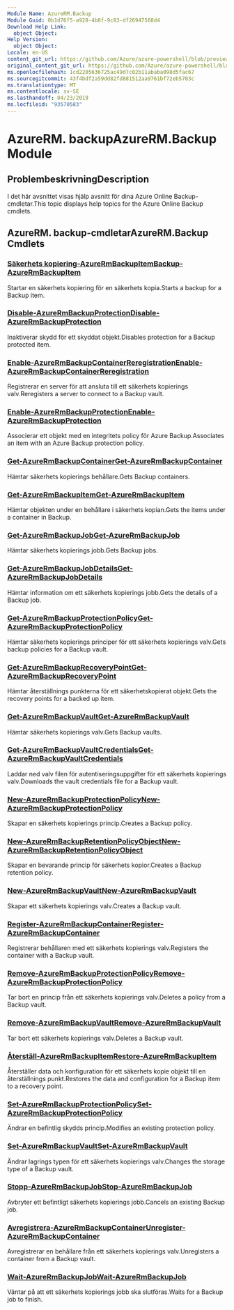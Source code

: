 ```yaml
---
Module Name: AzureRM.Backup
Module Guid: 0b1d76f5-a928-4b8f-9c83-df26947568d4
Download Help Link:
  object Object: 
Help Version:
  object Object: 
Locale: en-US
content_git_url: https://github.com/Azure/azure-powershell/blob/preview/src/ResourceManager/AzureBackup/Commands.AzureBackup/help/AzureRM.Backup.md
original_content_git_url: https://github.com/Azure/azure-powershell/blob/preview/src/ResourceManager/AzureBackup/Commands.AzureBackup/help/AzureRM.Backup.md
ms.openlocfilehash: 1cd2205636725ac49d7c02b11ababa098d5fac67
ms.sourcegitcommit: 43f4bdf2a59dd82fd881512aa9761bf72eb5703c
ms.translationtype: MT
ms.contentlocale: sv-SE
ms.lasthandoff: 04/23/2019
ms.locfileid: "93570583"
---
```

# <span data-ttu-id="9797e-101">AzureRM. backup</span><span class="sxs-lookup"><span data-stu-id="9797e-101">AzureRM.Backup Module</span></span>
## <span data-ttu-id="9797e-102">Problembeskrivning</span><span class="sxs-lookup"><span data-stu-id="9797e-102">Description</span></span>
<span data-ttu-id="9797e-103">I det här avsnittet visas hjälp avsnitt för dina Azure Online Backup-cmdletar.</span><span class="sxs-lookup"><span data-stu-id="9797e-103">This topic displays help topics for the Azure Online Backup cmdlets.</span></span>

## <span data-ttu-id="9797e-104">AzureRM. backup-cmdletar</span><span class="sxs-lookup"><span data-stu-id="9797e-104">AzureRM.Backup Cmdlets</span></span>
### [<span data-ttu-id="9797e-105">Säkerhets kopiering-AzureRmBackupItem</span><span class="sxs-lookup"><span data-stu-id="9797e-105">Backup-AzureRmBackupItem</span></span>](Backup-AzureRmBackupItem.md)
<span data-ttu-id="9797e-106">Startar en säkerhets kopiering för en säkerhets kopia.</span><span class="sxs-lookup"><span data-stu-id="9797e-106">Starts a backup for a Backup item.</span></span>

### [<span data-ttu-id="9797e-107">Disable-AzureRmBackupProtection</span><span class="sxs-lookup"><span data-stu-id="9797e-107">Disable-AzureRmBackupProtection</span></span>](Disable-AzureRmBackupProtection.md)
<span data-ttu-id="9797e-108">Inaktiverar skydd för ett skyddat objekt.</span><span class="sxs-lookup"><span data-stu-id="9797e-108">Disables protection for a Backup protected item.</span></span>

### [<span data-ttu-id="9797e-109">Enable-AzureRmBackupContainerReregistration</span><span class="sxs-lookup"><span data-stu-id="9797e-109">Enable-AzureRmBackupContainerReregistration</span></span>](Enable-AzureRmBackupContainerReregistration.md)
<span data-ttu-id="9797e-110">Registrerar en server för att ansluta till ett säkerhets kopierings valv.</span><span class="sxs-lookup"><span data-stu-id="9797e-110">Reregisters a server to connect to a Backup vault.</span></span>

### [<span data-ttu-id="9797e-111">Enable-AzureRmBackupProtection</span><span class="sxs-lookup"><span data-stu-id="9797e-111">Enable-AzureRmBackupProtection</span></span>](Enable-AzureRmBackupProtection.md)
<span data-ttu-id="9797e-112">Associerar ett objekt med en integritets policy för Azure Backup.</span><span class="sxs-lookup"><span data-stu-id="9797e-112">Associates an item with an Azure Backup protection policy.</span></span>

### [<span data-ttu-id="9797e-113">Get-AzureRmBackupContainer</span><span class="sxs-lookup"><span data-stu-id="9797e-113">Get-AzureRmBackupContainer</span></span>](Get-AzureRmBackupContainer.md)
<span data-ttu-id="9797e-114">Hämtar säkerhets kopierings behållare.</span><span class="sxs-lookup"><span data-stu-id="9797e-114">Gets Backup containers.</span></span>

### [<span data-ttu-id="9797e-115">Get-AzureRmBackupItem</span><span class="sxs-lookup"><span data-stu-id="9797e-115">Get-AzureRmBackupItem</span></span>](Get-AzureRmBackupItem.md)
<span data-ttu-id="9797e-116">Hämtar objekten under en behållare i säkerhets kopian.</span><span class="sxs-lookup"><span data-stu-id="9797e-116">Gets the items under a container in Backup.</span></span>

### [<span data-ttu-id="9797e-117">Get-AzureRmBackupJob</span><span class="sxs-lookup"><span data-stu-id="9797e-117">Get-AzureRmBackupJob</span></span>](Get-AzureRmBackupJob.md)
<span data-ttu-id="9797e-118">Hämtar säkerhets kopierings jobb.</span><span class="sxs-lookup"><span data-stu-id="9797e-118">Gets Backup jobs.</span></span>

### [<span data-ttu-id="9797e-119">Get-AzureRmBackupJobDetails</span><span class="sxs-lookup"><span data-stu-id="9797e-119">Get-AzureRmBackupJobDetails</span></span>](Get-AzureRmBackupJobDetails.md)
<span data-ttu-id="9797e-120">Hämtar information om ett säkerhets kopierings jobb.</span><span class="sxs-lookup"><span data-stu-id="9797e-120">Gets the details of a Backup job.</span></span>

### [<span data-ttu-id="9797e-121">Get-AzureRmBackupProtectionPolicy</span><span class="sxs-lookup"><span data-stu-id="9797e-121">Get-AzureRmBackupProtectionPolicy</span></span>](Get-AzureRmBackupProtectionPolicy.md)
<span data-ttu-id="9797e-122">Hämtar säkerhets kopierings principer för ett säkerhets kopierings valv.</span><span class="sxs-lookup"><span data-stu-id="9797e-122">Gets backup policies for a Backup vault.</span></span>

### [<span data-ttu-id="9797e-123">Get-AzureRmBackupRecoveryPoint</span><span class="sxs-lookup"><span data-stu-id="9797e-123">Get-AzureRmBackupRecoveryPoint</span></span>](Get-AzureRmBackupRecoveryPoint.md)
<span data-ttu-id="9797e-124">Hämtar återställnings punkterna för ett säkerhetskopierat objekt.</span><span class="sxs-lookup"><span data-stu-id="9797e-124">Gets the recovery points for a backed up item.</span></span>

### [<span data-ttu-id="9797e-125">Get-AzureRmBackupVault</span><span class="sxs-lookup"><span data-stu-id="9797e-125">Get-AzureRmBackupVault</span></span>](Get-AzureRmBackupVault.md)
<span data-ttu-id="9797e-126">Hämtar säkerhets kopierings valv.</span><span class="sxs-lookup"><span data-stu-id="9797e-126">Gets Backup vaults.</span></span>

### [<span data-ttu-id="9797e-127">Get-AzureRmBackupVaultCredentials</span><span class="sxs-lookup"><span data-stu-id="9797e-127">Get-AzureRmBackupVaultCredentials</span></span>](Get-AzureRmBackupVaultCredentials.md)
<span data-ttu-id="9797e-128">Laddar ned valv filen för autentiseringsuppgifter för ett säkerhets kopierings valv.</span><span class="sxs-lookup"><span data-stu-id="9797e-128">Downloads the vault credentials file for a Backup vault.</span></span>

### [<span data-ttu-id="9797e-129">New-AzureRmBackupProtectionPolicy</span><span class="sxs-lookup"><span data-stu-id="9797e-129">New-AzureRmBackupProtectionPolicy</span></span>](New-AzureRmBackupProtectionPolicy.md)
<span data-ttu-id="9797e-130">Skapar en säkerhets kopierings princip.</span><span class="sxs-lookup"><span data-stu-id="9797e-130">Creates a Backup policy.</span></span>

### [<span data-ttu-id="9797e-131">New-AzureRmBackupRetentionPolicyObject</span><span class="sxs-lookup"><span data-stu-id="9797e-131">New-AzureRmBackupRetentionPolicyObject</span></span>](New-AzureRmBackupRetentionPolicyObject.md)
<span data-ttu-id="9797e-132">Skapar en bevarande princip för säkerhets kopior.</span><span class="sxs-lookup"><span data-stu-id="9797e-132">Creates a Backup retention policy.</span></span>

### [<span data-ttu-id="9797e-133">New-AzureRmBackupVault</span><span class="sxs-lookup"><span data-stu-id="9797e-133">New-AzureRmBackupVault</span></span>](New-AzureRmBackupVault.md)
<span data-ttu-id="9797e-134">Skapar ett säkerhets kopierings valv.</span><span class="sxs-lookup"><span data-stu-id="9797e-134">Creates a Backup vault.</span></span>

### [<span data-ttu-id="9797e-135">Register-AzureRmBackupContainer</span><span class="sxs-lookup"><span data-stu-id="9797e-135">Register-AzureRmBackupContainer</span></span>](Register-AzureRmBackupContainer.md)
<span data-ttu-id="9797e-136">Registrerar behållaren med ett säkerhets kopierings valv.</span><span class="sxs-lookup"><span data-stu-id="9797e-136">Registers the container with a Backup vault.</span></span>

### [<span data-ttu-id="9797e-137">Remove-AzureRmBackupProtectionPolicy</span><span class="sxs-lookup"><span data-stu-id="9797e-137">Remove-AzureRmBackupProtectionPolicy</span></span>](Remove-AzureRmBackupProtectionPolicy.md)
<span data-ttu-id="9797e-138">Tar bort en princip från ett säkerhets kopierings valv.</span><span class="sxs-lookup"><span data-stu-id="9797e-138">Deletes a policy from a Backup vault.</span></span>

### [<span data-ttu-id="9797e-139">Remove-AzureRmBackupVault</span><span class="sxs-lookup"><span data-stu-id="9797e-139">Remove-AzureRmBackupVault</span></span>](Remove-AzureRmBackupVault.md)
<span data-ttu-id="9797e-140">Tar bort ett säkerhets kopierings valv.</span><span class="sxs-lookup"><span data-stu-id="9797e-140">Deletes a Backup vault.</span></span>

### [<span data-ttu-id="9797e-141">Återställ-AzureRmBackupItem</span><span class="sxs-lookup"><span data-stu-id="9797e-141">Restore-AzureRmBackupItem</span></span>](Restore-AzureRmBackupItem.md)
<span data-ttu-id="9797e-142">Återställer data och konfiguration för ett säkerhets kopie objekt till en återställnings punkt.</span><span class="sxs-lookup"><span data-stu-id="9797e-142">Restores the data and configuration for a Backup item to a recovery point.</span></span>

### [<span data-ttu-id="9797e-143">Set-AzureRmBackupProtectionPolicy</span><span class="sxs-lookup"><span data-stu-id="9797e-143">Set-AzureRmBackupProtectionPolicy</span></span>](Set-AzureRmBackupProtectionPolicy.md)
<span data-ttu-id="9797e-144">Ändrar en befintlig skydds princip.</span><span class="sxs-lookup"><span data-stu-id="9797e-144">Modifies an existing protection policy.</span></span>

### [<span data-ttu-id="9797e-145">Set-AzureRmBackupVault</span><span class="sxs-lookup"><span data-stu-id="9797e-145">Set-AzureRmBackupVault</span></span>](Set-AzureRmBackupVault.md)
<span data-ttu-id="9797e-146">Ändrar lagrings typen för ett säkerhets kopierings valv.</span><span class="sxs-lookup"><span data-stu-id="9797e-146">Changes the storage type of a Backup vault.</span></span>

### [<span data-ttu-id="9797e-147">Stopp-AzureRmBackupJob</span><span class="sxs-lookup"><span data-stu-id="9797e-147">Stop-AzureRmBackupJob</span></span>](Stop-AzureRmBackupJob.md)
<span data-ttu-id="9797e-148">Avbryter ett befintligt säkerhets kopierings jobb.</span><span class="sxs-lookup"><span data-stu-id="9797e-148">Cancels an existing Backup job.</span></span>

### [<span data-ttu-id="9797e-149">Avregistrera-AzureRmBackupContainer</span><span class="sxs-lookup"><span data-stu-id="9797e-149">Unregister-AzureRmBackupContainer</span></span>](Unregister-AzureRmBackupContainer.md)
<span data-ttu-id="9797e-150">Avregistrerar en behållare från ett säkerhets kopierings valv.</span><span class="sxs-lookup"><span data-stu-id="9797e-150">Unregisters a container from a Backup vault.</span></span>

### [<span data-ttu-id="9797e-151">Wait-AzureRmBackupJob</span><span class="sxs-lookup"><span data-stu-id="9797e-151">Wait-AzureRmBackupJob</span></span>](Wait-AzureRmBackupJob.md)
<span data-ttu-id="9797e-152">Väntar på att ett säkerhets kopierings jobb ska slutföras.</span><span class="sxs-lookup"><span data-stu-id="9797e-152">Waits for a Backup job to finish.</span></span>

